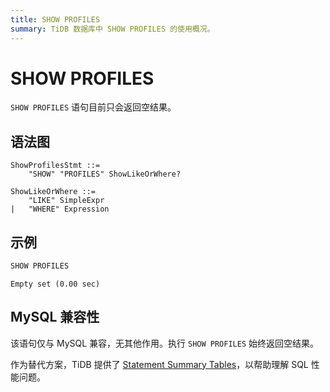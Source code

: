 ```yaml
---
title: SHOW PROFILES
summary: TiDB 数据库中 SHOW PROFILES 的使用概况。
---
```


# SHOW PROFILES

`SHOW PROFILES` 语句目前只会返回空结果。

## 语法图

```ebnf+diagram
ShowProfilesStmt ::=
    "SHOW" "PROFILES" ShowLikeOrWhere?

ShowLikeOrWhere ::=
    "LIKE" SimpleExpr
|   "WHERE" Expression
```

## 示例

```sql
SHOW PROFILES
```

```
Empty set (0.00 sec)
```

## MySQL 兼容性

该语句仅与 MySQL 兼容，无其他作用。执行 `SHOW PROFILES` 始终返回空结果。

作为替代方案，TiDB 提供了 [Statement Summary Tables](/statement-summary-tables.md)，以帮助理解 SQL 性能问题。